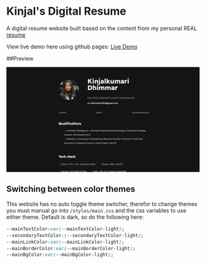 # Kinjal's Digital Resume

A digital resume website built based on the content from my personal REAL [resume](./assets/Kinjalkumari_Dhimmar_python_developer.docx) 

View live demo here using github pages: [Live Demo]([https://divanov11.github.io/Digital-Resume/](https://kin156.github.io/Digital-Resume/))

##Preview

<img src="assets\images\Screenshot.png">



## Switching between color themes

This website has no auto toggle theme switcher, therefor to change themes you must manual go into `/styles/main.css` and the css variables to use either theme. Default is dark, so do the following here:

```css
--mainTextColor:var(--mainTextColor-light); 
--secondaryTextColor:(--secondaryTextColor-light);
--mainLinkColor:var(--mainLinkColor-light);
--mainBorderColor:var(--mainBorderColor-light);
--mainBgColor:var(--mainBgColor-light);
```
